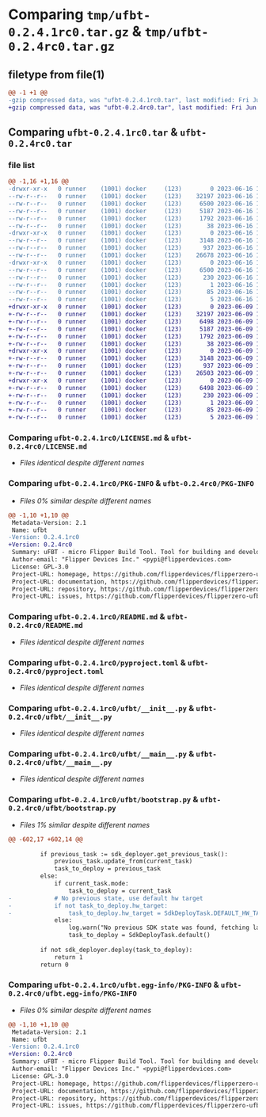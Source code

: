 # Comparing `tmp/ufbt-0.2.4.1rc0.tar.gz` & `tmp/ufbt-0.2.4rc0.tar.gz`

## filetype from file(1)

```diff
@@ -1 +1 @@
-gzip compressed data, was "ufbt-0.2.4.1rc0.tar", last modified: Fri Jun 16 12:39:33 2023, max compression
+gzip compressed data, was "ufbt-0.2.4rc0.tar", last modified: Fri Jun  9 15:42:29 2023, max compression
```

## Comparing `ufbt-0.2.4.1rc0.tar` & `ufbt-0.2.4rc0.tar`

### file list

```diff
@@ -1,16 +1,16 @@
-drwxr-xr-x   0 runner    (1001) docker     (123)        0 2023-06-16 12:39:33.992643 ufbt-0.2.4.1rc0/
--rw-r--r--   0 runner    (1001) docker     (123)    32197 2023-06-16 12:39:22.000000 ufbt-0.2.4.1rc0/LICENSE.md
--rw-r--r--   0 runner    (1001) docker     (123)     6500 2023-06-16 12:39:33.992643 ufbt-0.2.4.1rc0/PKG-INFO
--rw-r--r--   0 runner    (1001) docker     (123)     5187 2023-06-16 12:39:22.000000 ufbt-0.2.4.1rc0/README.md
--rw-r--r--   0 runner    (1001) docker     (123)     1792 2023-06-16 12:39:22.000000 ufbt-0.2.4.1rc0/pyproject.toml
--rw-r--r--   0 runner    (1001) docker     (123)       38 2023-06-16 12:39:33.992643 ufbt-0.2.4.1rc0/setup.cfg
-drwxr-xr-x   0 runner    (1001) docker     (123)        0 2023-06-16 12:39:33.992643 ufbt-0.2.4.1rc0/ufbt/
--rw-r--r--   0 runner    (1001) docker     (123)     3148 2023-06-16 12:39:22.000000 ufbt-0.2.4.1rc0/ufbt/__init__.py
--rw-r--r--   0 runner    (1001) docker     (123)      937 2023-06-16 12:39:22.000000 ufbt-0.2.4.1rc0/ufbt/__main__.py
--rw-r--r--   0 runner    (1001) docker     (123)    26678 2023-06-16 12:39:22.000000 ufbt-0.2.4.1rc0/ufbt/bootstrap.py
-drwxr-xr-x   0 runner    (1001) docker     (123)        0 2023-06-16 12:39:33.992643 ufbt-0.2.4.1rc0/ufbt.egg-info/
--rw-r--r--   0 runner    (1001) docker     (123)     6500 2023-06-16 12:39:33.000000 ufbt-0.2.4.1rc0/ufbt.egg-info/PKG-INFO
--rw-r--r--   0 runner    (1001) docker     (123)      230 2023-06-16 12:39:33.000000 ufbt-0.2.4.1rc0/ufbt.egg-info/SOURCES.txt
--rw-r--r--   0 runner    (1001) docker     (123)        1 2023-06-16 12:39:33.000000 ufbt-0.2.4.1rc0/ufbt.egg-info/dependency_links.txt
--rw-r--r--   0 runner    (1001) docker     (123)       85 2023-06-16 12:39:33.000000 ufbt-0.2.4.1rc0/ufbt.egg-info/entry_points.txt
--rw-r--r--   0 runner    (1001) docker     (123)        5 2023-06-16 12:39:33.000000 ufbt-0.2.4.1rc0/ufbt.egg-info/top_level.txt
+drwxr-xr-x   0 runner    (1001) docker     (123)        0 2023-06-09 15:42:29.864634 ufbt-0.2.4rc0/
+-rw-r--r--   0 runner    (1001) docker     (123)    32197 2023-06-09 15:42:16.000000 ufbt-0.2.4rc0/LICENSE.md
+-rw-r--r--   0 runner    (1001) docker     (123)     6498 2023-06-09 15:42:29.864634 ufbt-0.2.4rc0/PKG-INFO
+-rw-r--r--   0 runner    (1001) docker     (123)     5187 2023-06-09 15:42:16.000000 ufbt-0.2.4rc0/README.md
+-rw-r--r--   0 runner    (1001) docker     (123)     1792 2023-06-09 15:42:16.000000 ufbt-0.2.4rc0/pyproject.toml
+-rw-r--r--   0 runner    (1001) docker     (123)       38 2023-06-09 15:42:29.864634 ufbt-0.2.4rc0/setup.cfg
+drwxr-xr-x   0 runner    (1001) docker     (123)        0 2023-06-09 15:42:29.864634 ufbt-0.2.4rc0/ufbt/
+-rw-r--r--   0 runner    (1001) docker     (123)     3148 2023-06-09 15:42:16.000000 ufbt-0.2.4rc0/ufbt/__init__.py
+-rw-r--r--   0 runner    (1001) docker     (123)      937 2023-06-09 15:42:16.000000 ufbt-0.2.4rc0/ufbt/__main__.py
+-rw-r--r--   0 runner    (1001) docker     (123)    26503 2023-06-09 15:42:16.000000 ufbt-0.2.4rc0/ufbt/bootstrap.py
+drwxr-xr-x   0 runner    (1001) docker     (123)        0 2023-06-09 15:42:29.864634 ufbt-0.2.4rc0/ufbt.egg-info/
+-rw-r--r--   0 runner    (1001) docker     (123)     6498 2023-06-09 15:42:29.000000 ufbt-0.2.4rc0/ufbt.egg-info/PKG-INFO
+-rw-r--r--   0 runner    (1001) docker     (123)      230 2023-06-09 15:42:29.000000 ufbt-0.2.4rc0/ufbt.egg-info/SOURCES.txt
+-rw-r--r--   0 runner    (1001) docker     (123)        1 2023-06-09 15:42:29.000000 ufbt-0.2.4rc0/ufbt.egg-info/dependency_links.txt
+-rw-r--r--   0 runner    (1001) docker     (123)       85 2023-06-09 15:42:29.000000 ufbt-0.2.4rc0/ufbt.egg-info/entry_points.txt
+-rw-r--r--   0 runner    (1001) docker     (123)        5 2023-06-09 15:42:29.000000 ufbt-0.2.4rc0/ufbt.egg-info/top_level.txt
```

### Comparing `ufbt-0.2.4.1rc0/LICENSE.md` & `ufbt-0.2.4rc0/LICENSE.md`

 * *Files identical despite different names*

### Comparing `ufbt-0.2.4.1rc0/PKG-INFO` & `ufbt-0.2.4rc0/PKG-INFO`

 * *Files 0% similar despite different names*

```diff
@@ -1,10 +1,10 @@
 Metadata-Version: 2.1
 Name: ufbt
-Version: 0.2.4.1rc0
+Version: 0.2.4rc0
 Summary: uFBT - micro Flipper Build Tool. Tool for building and developing applications (.fap) for Flipper Zero and its device family.
 Author-email: "Flipper Devices Inc." <pypi@flipperdevices.com>
 License: GPL-3.0
 Project-URL: homepage, https://github.com/flipperdevices/flipperzero-ufbt
 Project-URL: documentation, https://github.com/flipperdevices/flipperzero-ufbt
 Project-URL: repository, https://github.com/flipperdevices/flipperzero-ufbt
 Project-URL: issues, https://github.com/flipperdevices/flipperzero-ufbt/issues
```

### Comparing `ufbt-0.2.4.1rc0/README.md` & `ufbt-0.2.4rc0/README.md`

 * *Files identical despite different names*

### Comparing `ufbt-0.2.4.1rc0/pyproject.toml` & `ufbt-0.2.4rc0/pyproject.toml`

 * *Files identical despite different names*

### Comparing `ufbt-0.2.4.1rc0/ufbt/__init__.py` & `ufbt-0.2.4rc0/ufbt/__init__.py`

 * *Files identical despite different names*

### Comparing `ufbt-0.2.4.1rc0/ufbt/__main__.py` & `ufbt-0.2.4rc0/ufbt/__main__.py`

 * *Files identical despite different names*

### Comparing `ufbt-0.2.4.1rc0/ufbt/bootstrap.py` & `ufbt-0.2.4rc0/ufbt/bootstrap.py`

 * *Files 1% similar despite different names*

```diff
@@ -602,17 +602,14 @@
 
         if previous_task := sdk_deployer.get_previous_task():
             previous_task.update_from(current_task)
             task_to_deploy = previous_task
         else:
             if current_task.mode:
                 task_to_deploy = current_task
-            # No previous state, use default hw target
-            if not task_to_deploy.hw_target:
-                task_to_deploy.hw_target = SdkDeployTask.DEFAULT_HW_TARGET
             else:
                 log.warn("No previous SDK state was found, fetching latest release")
                 task_to_deploy = SdkDeployTask.default()
 
         if not sdk_deployer.deploy(task_to_deploy):
             return 1
         return 0
```

### Comparing `ufbt-0.2.4.1rc0/ufbt.egg-info/PKG-INFO` & `ufbt-0.2.4rc0/ufbt.egg-info/PKG-INFO`

 * *Files 0% similar despite different names*

```diff
@@ -1,10 +1,10 @@
 Metadata-Version: 2.1
 Name: ufbt
-Version: 0.2.4.1rc0
+Version: 0.2.4rc0
 Summary: uFBT - micro Flipper Build Tool. Tool for building and developing applications (.fap) for Flipper Zero and its device family.
 Author-email: "Flipper Devices Inc." <pypi@flipperdevices.com>
 License: GPL-3.0
 Project-URL: homepage, https://github.com/flipperdevices/flipperzero-ufbt
 Project-URL: documentation, https://github.com/flipperdevices/flipperzero-ufbt
 Project-URL: repository, https://github.com/flipperdevices/flipperzero-ufbt
 Project-URL: issues, https://github.com/flipperdevices/flipperzero-ufbt/issues
```

